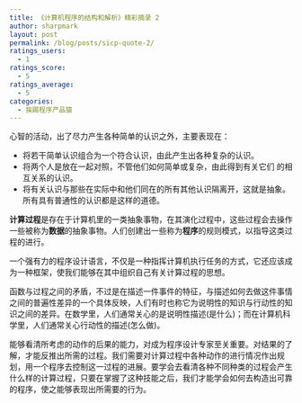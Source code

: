 ```yaml
---
title: 《计算机程序的结构和解析》精彩摘录 2
author: sharpmark
layout: post
permalink: /blog/posts/sicp-quote-2/
ratings_users:
  - 1
ratings_score:
  - 5
ratings_average:
  - 5
categories:
  - 挨踢程序产品猿
---
```

心智的活动，出了尽力产生各种简单的认识之外，主要表现在：

*   将若干简单认识组合为一个符合认识，由此产生出各种复杂的认识。
*   将两个人是放在一起对照，不管他们如何简单或复杂，由此得到有关它们 的相互关系的认识。
*   将有关认识与那些在实际中和他们同在的所有其他认识隔离开，这就是抽象。所有具有普通性的认识都是这样的道德。

**计算过程**是存在于计算机里的一类抽象事物，在其演化过程中，这些过程会去操作一些被称为**数据**的抽象事物。人们创建出一些称为**程序**的规则模式，以指导这类过程的进行。

一个强有力的程序设计语言，不仅是一种指挥计算机执行任务的方式，它还应该成为一种框架，使我们能够在其中组织自己有关计算过程的思想。

函数与过程之间的矛盾，不过是在描述一件事件的特征，与描述如何去做这件事情之间的普遍性差异的一个具体反映，人们有时也称它为说明性的知识与行动性的知识之间的差异。在数学里，人们通常关心的是说明性描述(是什么)；而在计算机科学里，人们通常关心行动性的描述(怎么做)。

能够看清所考虑的动作的后果的能力，对成为程序设计专家至关重要。对结果的了解，才能反推出所需的过程。我们需要对计算过程中各种动作的进行情况作出规划，用一个程序去控制这一过程的进展。要学会去看清各种不同种类的过程会产生什么样的计算过程，只要在掌握了这种技能之后，我们才能学会如何去构造出可靠的程序，使之能够表现出所需要的行为。